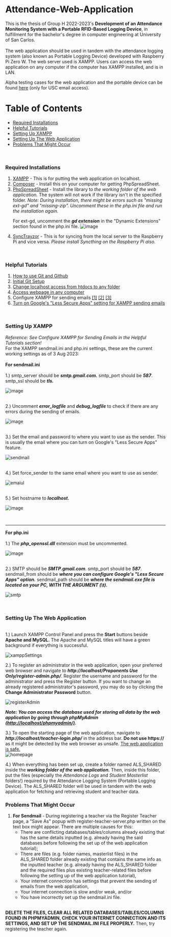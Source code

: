 # Attendance-Web-Application
This is the thesis of Group H 2022-2023's <b>Development of an Attendance Monitoring System with a Portable RFID-Based Logging Device</b>, in fulfillment for the bachelor's degree in computer engineering at University of San Carlos.</br></br>
The web application should be used in tandem with the attendance logging system (also known as Portable Logging Device) developed with Raspberry Pi Zero W. The web server used is XAMPP. Users can access the web application on any computer if the computer has XAMPP installed, and is in LAN.

Alpha testing cases for the web application and the portable device can be found <a href = "https://docs.google.com/spreadsheets/d/1Um_i__vagtg8pD9HuRssXADdYC0kXuq-DAEUPDDeT34/edit?usp=sharing">here</a> (only for USC email access).

# Table of Contents
- [Required Installations](#required-installations)
- [Helpful Tutorials](#helpful-tutorials)
- [Setting Up XAMPP](#setting-up-xampp)
- [Setting Up The Web Application](#setting-up-web-app)
- [Problems That Might Occur](#problems)
<br/>

<a id='required-installations'></a>
### Required Installations
<ol>
  <li><a href = "https://www.apachefriends.org/download.html">XAMPP</a> - This is for putting the web application on localhost. </li>
  <li><a href = "https://getcomposer.org/download/">Composer</a> - Install this on your computer for getting PhpSpreadSheet.</li>
  <li><a href = "https://github.com/PHPOffice/PhpSpreadsheet">PhpSpreadSheet</a> - Install the library to <i>the working folder of the web application.</i> The system will not work if the library isn't in the specified folder. <i>Note: During installation, there might be errors such as "missing ext-gd" and "missing-zip". Uncomment these in the php.ini file and run the installation again.</i></li>
  
For ext-gd, uncomment the <i><b>gd extension</b></i> in the "Dynamic Extensions" section found in the php.ini file.
![image](https://github.com/grusnivis/Attendance-Web-Application/assets/59056214/88db606d-6787-4def-80c1-952da5cbdeca)

  
  <li><a href = "https://github.com/canton7/SyncTrayzor/tree/v1.1.29" >SyncTrayzor</a> - This is for syncing from the local server to the Raspberry Pi and vice versa. <i>Please install Syncthing on the Raspberry Pi also.</i></li>
 </ol>

<br/>

<a id='helpful-tutorials'></a>
### Helpful Tutorials
<ol>
  <li> <a href = "https://www.freecodecamp.org/news/git-and-github-for-beginners/">How to use Git and Github</a> </li>
  <li> <a href = "https://git-scm.com/downloads" > Initial Git Setup </a> </li>
  <li> <a href = "https://stackoverflow.com/questions/18667582/run-my-php-files-from-outside-htdocs" > Change localhost access from htdocs to any folder </a> </li>
  <li> <a href = "https://stackoverflow.com/questions/5524116/accessing-localhost-xampp-from-another-computer-over-lan-network-how-to">Access webpage in any computer</a> </li>
  <li> Configure XAMPP for sending emails <a href = "https://www.geeksforgeeks.org/how-to-configure-xampp-to-send-mail-from-localhost-using-php/">[1]</a> <a href = "https://www.w3docs.com/snippets/php/how-to-configure-xampp-to-send-email-from-localhost-with-php.html">[2]</a> <a href = "https://phpflow.com/php/how-to-send-email-from-localhost-using-php/">[3]</a></li>
  <li> <a href = "https://myaccount.google.com/lesssecureapps">Turn on Google's "Less Secure Apps" setting for XAMPP sending emails</a> </li>
</ol>
<br/>

<a id='setting-up-xampp'></a>
### Setting Up XAMPP
<i>Reference: See Configure XAMPP for Sending Emails in the Helpful Tutorials section!</i>
<br/>
For the XAMPP sendmail.ini and php.ini settings, these are the current working settings as of 3 Aug 2023:
<br/><br/>
<b>For sendmail.ini</b>
<br/> <br/>
1.) smtp_server should be <i><b>smtp.gmail.com.</b></i> smtp_port should be <i><b>587</b></i>. </b>smtp_ssl should be <i><b>tls.</b></i> 
<br/>

![image](https://github.com/grusnivis/Attendance-Web-Application/assets/59056214/7c24eee0-30a8-49e9-98bc-3297569b4404)

<br/>
2.) Uncomment <i><b>error_logfile</b></i> and <i><b>debug_logfile</b></i> to check if there are any errors during the sending of emails.
<br/>

![image](https://github.com/grusnivis/Attendance-Web-Application/assets/59056214/6650ff56-3655-4394-b5fe-3fede350cc24)

<br/>
3.) Set the email and password to where you want to use as the sender. This is usually the email where you can turn on Google's "Less Secure Apps" feature.
<br/> 

![sendmail](https://github.com/grusnivis/Attendance-Web-Application/assets/59056214/194b2111-5c69-47ac-8d65-a93b83eb249a)

<br/>
4.) Set force_sender to the same email where you want to use as sender.
<br/>

![emaiul](https://github.com/grusnivis/Attendance-Web-Application/assets/59056214/446fea27-8175-4e51-b67d-58fc849469f6)

<br/>
5.) Set hostname to <i><b>localhost.</b></i>
<br/> 

![image](https://github.com/grusnivis/Attendance-Web-Application/assets/59056214/7bd5ff0b-a90f-4cf8-9900-ee9a87a9a6b2/)

<br/>

<hr/>
<b>For php.ini</b>
<br/><br/>
1.) The <i><b>php_openssl.dll</b></i> extension must be uncommented.
<br/>

![image](https://github.com/grusnivis/Attendance-Web-Application/assets/59056214/ea9f94ab-97d2-43f2-ab1f-b235960b94b3)

<br/>
2.) SMTP should be <i><b>SMTP.gmail.com</b></i>. smtp_port should be <i><b>587</b></i>. sendmail_from should be <i><b>where you can configure Google's "Less Secure Apps" option.</b></i> sendmail_path should be <i><b>where the sendmail.exe file is located on your PC, WITH THE ARGUMENT (\t).</b></i>
<br/>

![smtp](https://github.com/grusnivis/Attendance-Web-Application/assets/59056214/5304c5f0-f119-453d-baf1-dfde9ec51cb9)

<br/>

<a id='setting-up-web-app'></a>
### Setting Up The Web Application
<br/>
1.) Launch XAMPP Control Panel and press the <b>Start</b> buttons beside <b>Apache and MySQL.</b> The Apache and MySQL titles will have a green background if everything is successful.
<br/>

![xamppSettings](https://github.com/grusnivis/Attendance-Web-Application/assets/59056214/7afb61d6-6650-4281-8a5a-860dc478f5f7)

2.) To register an administrator in the web application, open your preferred web browser and navigate to <i><b>http\://localhost/Proponents Use Only/register-admin.php/</b></i>. Register the username and password for the administrator and press the Register button. If you want to change an already registered administrator's password, you may do so by clicking the <b>Change Administrator Password</b> button.
<br/>

![registerAdmin](https://github.com/grusnivis/Attendance-Web-Application/assets/59056214/c26c09fc-0ac5-40c5-9ad0-5a6193f3b4a2)

<b><i>Note: You can access the database used for storing all data by the web application by going through phpMyAdmin <u>(http\://localhost/phpmyadmin/)</u>.</i></b>

3.) To open the starting page of the web application, navigate to <i><b>http\://localhost/teacher-login.php/</b></i> in the address bar. <b>Do not use https://</b> as it might be detected by the web browser as unsafe. <u>The web application is safe.</u>
<br/>
![homepage](https://github.com/grusnivis/Attendance-Web-Application/assets/59056214/2d634ced-f379-4847-a748-7e7a14cd967e)

4.) When everything has been set up, create a folder named ALS_SHARED inside the <i><b>working folder of the web application.</b></i> Then, inside this folder, put the files (especially the <i>Attendance Logs</i> and <i>Student Masterlist</i> folders!) required by the Attendance Logging System (Portable Logging Device). The ALS_SHARED folder will be used in tandem with the web application for fetching and retrieving student and teacher data.

<a id='problems'></a>
### Problems That Might Occur
1) <b>For Sendmail</b> - During registering a teacher via the Register Teacher page, a "Save As" popup with register-teacher-server.php written on the text box might appear. There are multiple causes for this:
   - There are conflicting databases/tables/columns already existing that has the same details inputted (e.g. already having the said databases before following the set up of the web application tutorial);
   - There are files (e.g. folder names, masterlist files) in the ALS_SHARED folder already existing that contains the same info as the inputted teacher (e.g. already having the ALS_SHARED folder and the required files plus existing teacher-related files before following the setting up of the web application tutorial),
   - Your internet connection has settings that prevent the sending of emails from the web application,
   - Your internet connection is slow and/or weak, and/or
   - You have incorrectly set up the sendmail.ini file.
<br/>
<b>DELETE THE FILES, CLEAR ALL RELATED DATABASES/TABLES/COLUMNS FOUND IN PHPMYADMIN, CHECK YOUR INTERNET CONNECTION AND ITS SETTINGS, AND SET UP THE SENDMAIL.INI FILE PROPERLY.</b> Then, try registering the teacher again.


